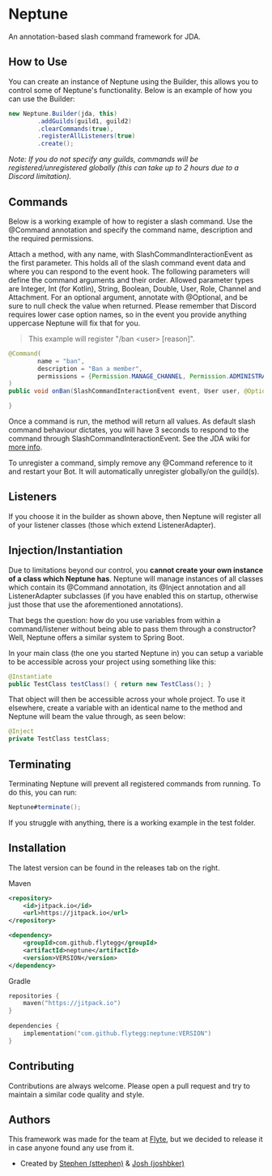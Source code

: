 
# Neptune

An annotation-based slash command framework for JDA.

## How to Use

You can create an instance of Neptune using the Builder, this allows you to control some of Neptune's functionality. Below is an example of how you can use the Builder:
```java
new Neptune.Builder(jda, this)
        .addGuilds(guild1, guild2)
        .clearCommands(true),
        .registerAllListeners(true)
        .create();
```

*Note: If you do not specify any guilds, commands will be registered/unregistered globally (this can take up to 2 hours due to a Discord limitation).*

## Commands
Below is a working example of how to register a slash command. Use the @Command annotation and specify the command name, description and the required permissions.

Attach a method, with any name, with SlashCommandInteractionEvent as the first parameter. This holds all of the slash command event data and where you can respond to the event hook. The following parameters will define the command arguments and their order. Allowed parameter types are Integer, Int (for Kotlin), String, Boolean, Double, User, Role, Channel and Attachment. For an optional argument, annotate with @Optional, and be sure to null check the value when returned. Please remember that Discord requires lower case option names, so in the event you provide anything uppercase Neptune will fix that for you.

> This example will register "/ban &lt;user> [reason]".

```java
@Command(
        name = "ban",
        description = "Ban a member",
        permissions = {Permission.MANAGE_CHANNEL, Permission.ADMINISTRATOR}
)
public void onBan(SlashCommandInteractionEvent event, User user, @Optional String reason) {

}
```
Once a command is run, the method will return all values. As default slash command behaviour dictates, you will have 3 seconds to respond to the command through SlashCommandInteractionEvent. See the JDA wiki for [more info](https://github.com/DV8FromTheWorld/JDA/wiki/Interactions).

To unregister a command, simply remove any @Command reference to it and restart your Bot. It will automatically unregister globally/on the guild(s).

## Listeners

If you choose it in the builder as shown above, then Neptune will register all of your listener classes (those which extend ListenerAdapter).


## Injection/Instantiation
Due to limitations beyond our control, you **cannot create your own instance of a class which Neptune has**. Neptune will manage instances of all classes which contain its @Command annotation, its @Inject annotation and all ListenerAdapter subclasses (if you have enabled this on startup, otherwise just those that use the aforementioned annotations).

That begs the question: how do you use variables from within a command/listener without being able to pass them through a constructor? Well, Neptune offers a similar system to Spring Boot.

In your main class (the one you started Neptune in) you can setup a variable to be accessible across your project using something like this:

```java
@Instantiate
public TestClass testClass() { return new TestClass(); }
```
That object will then be accessible across your whole project. To use it elsewhere, create a variable with an identical name to the method and Neptune will beam the value through, as seen below:
```java
@Inject
private TestClass testClass;
```

## Terminating

Terminating Neptune will prevent all registered commands from running. To do this, you can run:
```java
Neptune#terminate();
```

If you struggle with anything, there is a working example in the test folder.

## Installation

The latest version can be found in the releases tab on the right.

Maven
```xml
<repository>
    <id>jitpack.io</id>
    <url>https://jitpack.io</url>
</repository>
```  
```xml
<dependency>
    <groupId>com.github.flytegg</groupId>
    <artifactId>neptune</artifactId>
    <version>VERSION</version>
</dependency>
```

Gradle
```kt
repositories {
    maven("https://jitpack.io")
}
        
dependencies {
    implementation("com.github.flytegg:neptune:VERSION")
}
```  

## Contributing

Contributions are always welcome. Please open a pull request and try to maintain a similar code quality and style.


## Authors

This framework was made for the team at [Flyte](https://flyte.gg), but we decided to release it in case anyone found any use from it.



- Created by [Stephen (sttephen)](https://github.com/sttephen) & [Josh (joshbker)](https://github.com/joshbker)
